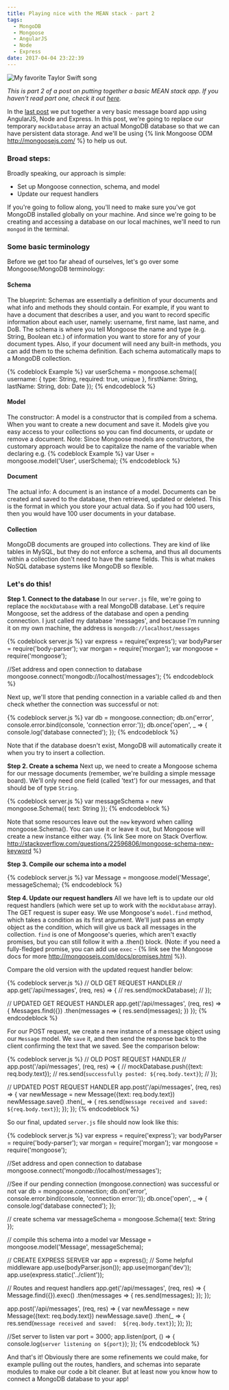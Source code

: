 ```yaml
---
title: Playing nice with the MEAN stack - part 2
tags:
  - MongoDB
  - Mongoose
  - AngularJS
  - Node
  - Express
date: 2017-04-04 23:22:39
---
```



![My favorite Taylor Swift song](/images/2017/04/meanstack.jpg)

*This is part 2 of a post on putting together a basic MEAN stack app. If you haven't read part one, check it out [here](/2017/03/21/Playing-nice-with-the-MEAN-stack-pt1/).*

In the [last post](/2017/03/21/Playing-nice-with-the-MEAN-stack-pt1/) we put together a very basic message board app using AngularJS, Node and Express. In this post, we're going to replace our temporary <code>mockDatabase</code> array an actual MongoDB database so that we can have persistent data storage. And we'll be using {% link Mongoose ODM http://mongoosejs.com/ %} to help us out.
<!-- more -->
<h3>Broad steps:</h3>

Broadly speaking, our approach is simple:
- Set up Mongoose connection, schema, and model
- Update our request handlers

If you're going to follow along, you'll need to make sure you've got MongoDB installed globally on your machine. And since we're going to be creating and accessing a database on our local machines, we'll need to run <code>mongod</code> in the terminal.

<h3>Some basic terminology</h3>

Before we get too far ahead of ourselves, let's go over some Mongoose/MongoDB terminology:

<h4><strong>Schema</strong></h4>

The blueprint: Schemas are essentially a definition of your documents and what info and methods they should contain. For example, if you want to have a document that describes a user, and you want to record specific information about each user, namely: username, first name, last name, and DoB. The schema is where you tell Mongoose the name and type (e.g. String, Boolean etc.) of information you want to store for any of your document types. Also, if your document will need any built-in methods, you can add them to the schema definition. Each schema automatically maps to a MongoDB collection.

{% codeblock Example %}
var userSchema = mongoose.schema({
  username: { type: String, required: true, unique },
  firstName: String,
  lastName: String,
  dob: Date
});
{% endcodeblock %}


<h4><strong>Model</strong></h4>

The constructor: A model is a constructor that is compiled from a schema. When you want to create a new document and save it. Models give you easy access to your collections so you can find documents, or update or remove a document.
Note: Since Mongoose models are constructors, the customary approach would be to capitalize the name of the variable when declaring e.g.
{% codeblock Example %}
var User = mongoose.model('User', userSchema);
{% endcodeblock %}

<h4><strong>Document</strong></h4>

The actual info: A document is an instance of a model. Documents can be created and saved to the database, then retrieved, updated or deleted. This is the format in which you store your actual data. So if you had 100 users, then you would have 100 user documents in your database.

<h4><strong>Collection</strong></h4>

MongoDB documents are grouped into collections. They are kind of like tables in MySQL, but they do not enforce a schema, and thus all documents within a collection don't need to have the same fields. This is what makes NoSQL database systems like MongoDB so flexible.

<h3>Let's do this!</h3>

<strong>Step 1. Connect to the database</strong>
In our <code>server.js</code> file, we're going to replace the <code>mockDatabase</code> with a real MongoDB database. Let's require Mongoose, set the address of the database and open a pending connection. I just called my database 'messages', and because I'm running it on my own machine, the address is <code>mongodb://localhost/messages</code>

{% codeblock server.js %}
var express = require('express');
var bodyParser = require('body-parser');
var morgan = require('morgan');
var mongoose = require('mongoose');

//Set address and open connection to database
mongoose.connect('mongodb://localhost/messages');
{% endcodeblock %}

Next up, we'll store that pending connection in a variable called <code>db</code> and then check whether the connection was successful or not:

{% codeblock server.js %}
var db = mongoose.connection;
db.on('error', console.error.bind(console, 'connection error:'));
db.once('open', _ => {
  console.log('database connected');
});
{% endcodeblock %}

Note that if the database doesn't exist, MongoDB will automatically create it when you try to insert a collection.

<strong>Step 2. Create a schema</strong>
Next up, we need to create a Mongoose schema for our message documents (remember, we're building a simple message board). We'll only need one field (called 'text') for our messages, and that should be of type <code>String</code>.

{% codeblock server.js %}
var messageSchema = new mongoose.Schema({
  text: String
});
{% endcodeblock %}

Note that some resources leave out the <code>new</code> keyword when calling mongoose.Schema(). You can use it or leave it out, but Mongoose will create a new instance either way. {% link See more on Stack Overflow. http://stackoverflow.com/questions/22596806/mongoose-schema-new-keyword %}

<strong>Step 3. Compile our schema into a model</strong>

{% codeblock server.js %}
var Message = mongoose.model('Message', messageSchema);
{% endcodeblock %}

<strong>Step 4. Update our request handlers</strong>
All we have left is to update our old request handlers (which were set up to work with the <code>mockDatabase</code> array). The GET request is super easy. We use Mongoose's <code>model.find</code> method, which takes a condition as its first argument. We'll just pass an empty object as the condition, which will give us back all messages in the collection. <code>find</code> is one of Mongoose's queries, which aren't exactly promises, but you can still follow it with a .then() block. (Note: if you need a fully-fledged promise, you can add use <code>exec</code> - {% link see the Mongoose docs for more http://mongoosejs.com/docs/promises.html %}).

Compare the old version with the updated request handler below:

{% codeblock server.js %}
// OLD GET REQUEST HANDLER
// app.get('/api/messages', (req, res) => {
//   res.send(mockDatabase);
// });

// UPDATED GET REQUEST HANDLER
app.get('/api/messages', (req, res) => {
  Messages.find({})
  .then(messages => {
    res.send(messages);
  })
});
{% endcodeblock %}

For our POST request, we create a new instance of a message object using our <code>Message</code> model. We <code>save</code> it, and then send the response back to the client confirming the text that we saved. See the comparison below:

{% codeblock server.js %}
// OLD POST REQUEST HANDLER
// app.post('/api/messages', (req, res) => {
//   mockDatabase.push({text: req.body.text});
//   res.send(`successfully posted: ${req.body.text}`);
// });

// UPDATED POST REQUEST HANDLER
app.post('/api/messages', (req, res) => {
  var newMessage = new Message({text: req.body.text})
  newMessage.save()
  .then(_ => {
    res.send(`message received and saved:  ${req.body.text}`);
  });
});
{% endcodeblock %}

So our final, updated <code>server.js</code> file should now look like this:

{% codeblock server.js %}
var express = require('express');
var bodyParser = require('body-parser');
var morgan = require('morgan');
var mongoose = require('mongoose');

//Set address and open connection to database
mongoose.connect('mongodb://localhost/messages');

//See if our pending connection (mongoose.connection) was successful or not
var db = mongoose.connection;
db.on('error', console.error.bind(console, 'connection error:'));
db.once('open', _ => {
  console.log('database connected');
});

// create schema
var messageSchema = mongoose.Schema({
  text: String
});

// compile this schema into a model
var Message = mongoose.model('Message', messageSchema);

// CREATE EXPRESS SERVER
var app = express();
// Some helpful middleware
app.use(bodyParser.json());
app.use(morgan('dev'));
app.use(express.static('../client'));

// Routes and request handlers
app.get('/api/messages', (req, res) => {
  Message.find({}).exec()
  .then(messages => {
    res.send(messages);
  });
});

app.post('/api/messages', (req, res) => {
  var newMessage = new Message({text: req.body.text})
  newMessage.save()
  .then(_ => {
    res.send(`message received and saved:  ${req.body.text}`);
  });
});

//Set server to listen
var port = 3000;
app.listen(port, () => {
  console.log(`server listening on ${port}`);
});
{% endcodeblock %}

And that's it! Obviously there are some refinements we could make, for example pulling out the routes, handlers, and schemas into separate modules to make our code a bit cleaner. But at least now you know how to connect a MongoDB database to your app!
